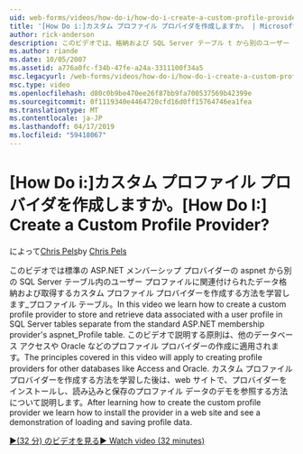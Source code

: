```yaml
---
uid: web-forms/videos/how-do-i/how-do-i-create-a-custom-profile-provider
title: '[How Do i:]カスタム プロファイル プロバイダを作成しますか。 | Microsoft Docs'
author: rick-anderson
description: このビデオでは、格納および SQL Server テーブル t から別のユーザー プロファイルに関連付けられたデータを取得するカスタム プロファイル プロバイダーを作成する方法について説明しています.
ms.author: riande
ms.date: 10/05/2007
ms.assetid: a776a0fc-f34b-47fe-a24a-3311100f34a5
msc.legacyurl: /web-forms/videos/how-do-i/how-do-i-create-a-custom-profile-provider
msc.type: video
ms.openlocfilehash: d80c0b9be470ee26f87bb9fa700537569b42399e
ms.sourcegitcommit: 0f1119340e4464720cfd16d0ff15764746ea1fea
ms.translationtype: MT
ms.contentlocale: ja-JP
ms.lasthandoff: 04/17/2019
ms.locfileid: "59418067"
---
```

# <a name="how-do-i-create-a-custom-profile-provider"></a><span data-ttu-id="1ceee-104">[How Do i:]カスタム プロファイル プロバイダを作成しますか。</span><span class="sxs-lookup"><span data-stu-id="1ceee-104">[How Do I:] Create a Custom Profile Provider?</span></span>

<span data-ttu-id="1ceee-105">によって[Chris Pels](https://twitter.com/chrispels)</span><span class="sxs-lookup"><span data-stu-id="1ceee-105">by [Chris Pels](https://twitter.com/chrispels)</span></span>

<span data-ttu-id="1ceee-106">このビデオでは標準の ASP.NET メンバーシップ プロバイダーの aspnet から別の SQL Server テーブル内のユーザー プロファイルに関連付けられたデータ格納および取得するカスタム プロファイル プロバイダーを作成する方法を学習します\_プロファイル テーブル。</span><span class="sxs-lookup"><span data-stu-id="1ceee-106">In this video we learn how to create a custom profile provider to store and retrieve data associated with a user profile in SQL Server tables separate from the standard ASP.NET membership provider's aspnet\_Profile table.</span></span> <span data-ttu-id="1ceee-107">このビデオで説明する原則は、他のデータベース アクセスや Oracle などのプロファイル プロバイダーの作成に適用されます。</span><span class="sxs-lookup"><span data-stu-id="1ceee-107">The principles covered in this video will apply to creating profile providers for other databases like Access and Oracle.</span></span> <span data-ttu-id="1ceee-108">カスタム プロファイル プロバイダーを作成する方法を学習した後は、web サイトで、プロバイダーをインストールし、読み込みと保存のプロファイル データのデモを参照する方法について説明します。</span><span class="sxs-lookup"><span data-stu-id="1ceee-108">After learning how to create the custom profile provider we learn how to install the provider in a web site and see a demonstration of loading and saving profile data.</span></span>

[<span data-ttu-id="1ceee-109">&#9654;(32 分) のビデオを見る</span><span class="sxs-lookup"><span data-stu-id="1ceee-109">&#9654; Watch video (32 minutes)</span></span>](https://channel9.msdn.com/Blogs/ASP-NET-Site-Videos/how-do-i-create-a-custom-profile-provider)
